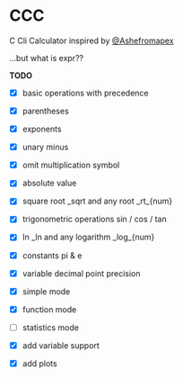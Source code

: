 # CCC

C Cli Calculator inspired by [@Ashefromapex](https://github.com/Ashefromapex/ccc)

...but what is expr??

**TODO**
- [x] basic operations with precedence
- [x] parentheses
- [x] exponents 
- [x] unary minus
- [x] omit multiplication symbol
- [x] absolute value
- [x] square root _sqrt and any root \_rt\_{num}
- [x] trigonometric operations sin / cos / tan
- [x] ln _ln and any logarithm \_log\_{num}
- [x] constants pi & e
- [x] variable decimal point precision
- [x] simple mode
- [x] function mode
- [ ] statistics mode
- [x] add variable support
- [x] add plots

